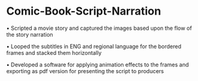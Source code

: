 # Comic-Book-Script-Narration

•	Scripted a movie story and captured the images based upon the flow of the story narration

•	Looped the subtitles in ENG and regional language for the bordered frames and stacked them horizontally 

•	Developed a software for applying animation effects to the frames and exporting as pdf version for presenting the script to producers
